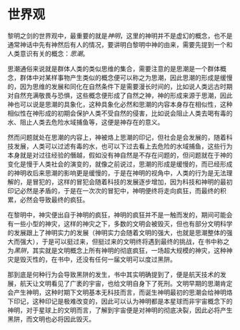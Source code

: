 # 世界观

黎明之剑的世界观中，最重要的就是<em c>神明</em>，这里的神明并不是虚幻的概念，也不是通常神话中先有神然后有人的情况，要讲明白黎明中神的由来，需要先提到一个和人类意识有关的概念：<em c>思潮</em>。

思潮通俗来说就是群体人类的类似思维的集合，需要注意的是思潮是一个群体概念，群体中对某样事物产生类似的概念便可以称之为思潮，因此思潮的形成是缓慢的，因为思维的发展和同化在自然条件下是需要漫长时间的，比如说人类远古时期对自然充满敬畏与恐惧，这些概念便形成了自然之神，神的形成来源于思潮，因此神也可以说是思潮的具象化，这种具象化必然和思潮的内容本身存在相似性，这种相似性在神形成的初期会保护人类不受自然的侵害，比如说会阻止人类去喝有毒的水、阻止人类去危险水域捕鱼等，这便是神存在的意义。

然而问题就处在思潮的内容上，神被烙上思潮的印记，但社会是会发展的，随着科技发展，人类可以过滤有毒的水，也可以下过去看上去危险的水域捕鱼，这些行为本身就是对过往经验的僭越，假如没有神自然是不存在问题的，但问题就在于神的变化是慢于人类社会的演变的，就像之前说过，思潮的形成是缓慢的，而已经形成的神明收后来思潮的影响更是缓慢的，于是在神明的视角中，人类的行为是无法理解的，是冒犯的，这样的冒犯会随着科技的发展逐步增加，因为科技和神明的最初印记必然是矛盾的，于是在一次次的冒犯中，神明便终将走向疯狂，而最终的积累，必然会导致最终的疯狂。

在黎明中，神灾便出自于神明的疯狂，神明的疯狂并不是一触而发的，期间可能会有一些小型的神灾，这样的神灾之下，多数的文明会被毁灭，但也有部分文明科学的发展跟上了神明实力的发展（神明实力会随着文明的强大，也就是思潮整体的强大而强大），于是可以挺过来，但挺过来的文明终将遇到最终的挑战，在书中称之为<em c>黑阱</em>，其实就是文明概念上所有神明的彻底疯狂，一场超大规模的神灾，这种神灾是毁灭性的，在书中，还没有任何一届文明可以度过黑阱。

那到底是何种行为会导致黑阱的发生，书中其实明确提到了，便是航天技术的发展，航天让文明看见了广袤的宇宙，也给文明自身下了死刑。文明早期的思潮肯定会产生神明，这种时期下文明基本无科技而言，而诞生神明最初的思潮会给神明烙下印记，这种印记是极难改变的，因此可以认为神明都是本星球而非宇宙概念下的神明，对于星球上的文明而言，了解到宇宙便是对神明的彻底决裂，因此必将产生黑阱，而文明也必将因此毁灭。
